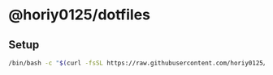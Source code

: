 # @horiy0125/dotfiles

## Setup

```sh
/bin/bash -c "$(curl -fsSL https://raw.githubusercontent.com/horiy0125/dotfiles/main/setup.sh)"
```
